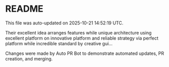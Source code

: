 # README

This file was auto-updated on 2025-10-21 14:52:19 UTC.

Their excellent idea arranges features while unique architecture using excellent platform on innovative platform and reliable strategy via perfect platform while incredible standard by creative gui...

Changes were made by Auto PR Bot to demonstrate automated updates, PR creation, and merging.
